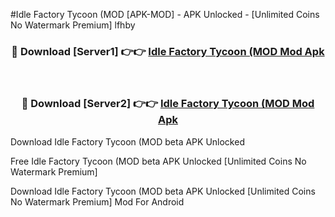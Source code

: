 #Idle Factory Tycoon (MOD [APK-MOD] - APK Unlocked - [Unlimited Coins No Watermark Premium] lfhby



<div align="center">

<h3>🔴 Download [Server1] 👉👉 <a href="https://momento.my/?title=Idle_Factory_Tycoon_(MOD">Idle Factory Tycoon (MOD Mod Apk</a></h3><br>

<h3>🔴 Download [Server2] 👉👉 <a href="https://momento.my/?title=Idle_Factory_Tycoon_(MOD">Idle Factory Tycoon (MOD Mod Apk</a></h3>
</div>



Download Idle Factory Tycoon (MOD beta APK Unlocked

Free Idle Factory Tycoon (MOD beta APK Unlocked [Unlimited Coins No Watermark Premium]

Download Idle Factory Tycoon (MOD beta APK Unlocked [Unlimited Coins No Watermark Premium] Mod For Android
